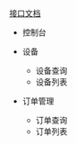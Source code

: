 [接口文档](http://note.youdao.com/share/?id=2ef724a44f07f58957f88fd47e41cf84&type=note#/)

+ 控制台

+ 设备
	+ 设备查询
	+ 设备列表

+ 订单管理
	+ 订单查询
	+ 订单列表